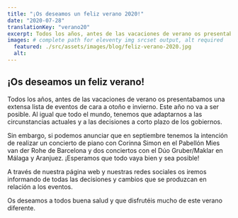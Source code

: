 ```yaml
---
title: "¡Os deseamos un feliz verano 2020!"
date: "2020-07-28"
translationKey: "verano20"
excerpt: Todos los años, antes de las vacaciones de verano os presentabamos una extensa lista de eventos de cara a otoño e invierno. Este año no va a ser posible.
images: # complete path for eleventy img srcset output, alt required
  featured: ./src/assets/images/blog/feliz-verano-2020.jpg
  alt:
---
```


## ¡Os deseamos un feliz verano!

Todos los años, antes de las vacaciones de verano os presentabamos una extensa lista de eventos de cara a otoño e invierno. Este año no va a ser posible. Al igual que todo el mundo, tenemos que adaptarnos a las circunstancias actuales y a las decisiones a corto plazo de los gobiernos.

Sin embargo, si podemos anunciar que en septiembre tenemos la intención de realizar un concierto de piano con Corinna Simon en el Pabellón Mies van der Rohe de Barcelona y dos conciertos con el Dúo Gruber/Maklar en Málaga y Aranjuez. ¡Esperamos que todo vaya bien y sea posible!

A través de nuestra página web y nuestras redes sociales os iremos informando de todas las decisiones y cambios que se produzcan en relación a los eventos.

Os deseamos a todos buena salud y que disfrutéis mucho de este verano diferente.
